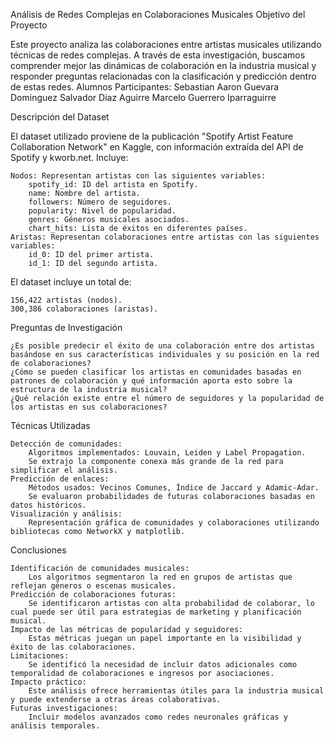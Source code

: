 Análisis de Redes Complejas en Colaboraciones Musicales
Objetivo del Proyecto

Este proyecto analiza las colaboraciones entre artistas musicales utilizando técnicas de redes complejas. A través de esta investigación, buscamos comprender mejor las dinámicas de colaboración en la industria musical y responder preguntas relacionadas con la clasificación y predicción dentro de estas redes.
Alumnos Participantes:
Sebastian Aaron Guevara Dominguez
Salvador Diaz Aguirre
Marcelo Guerrero Iparraguirre

Descripción del Dataset

El dataset utilizado proviene de la publicación "Spotify Artist Feature Collaboration Network" en Kaggle, con información extraída del API de Spotify y kworb.net. Incluye:

    Nodos: Representan artistas con las siguientes variables:
        spotify_id: ID del artista en Spotify.
        name: Nombre del artista.
        followers: Número de seguidores.
        popularity: Nivel de popularidad.
        genres: Géneros musicales asociados.
        chart_hits: Lista de éxitos en diferentes países.
    Aristas: Representan colaboraciones entre artistas con las siguientes variables:
        id_0: ID del primer artista.
        id_1: ID del segundo artista.

El dataset incluye un total de:

    156,422 artistas (nodos).
    300,386 colaboraciones (aristas).

Preguntas de Investigación

    ¿Es posible predecir el éxito de una colaboración entre dos artistas basándose en sus características individuales y su posición en la red de colaboraciones?
    ¿Cómo se pueden clasificar los artistas en comunidades basadas en patrones de colaboración y qué información aporta esto sobre la estructura de la industria musical?
    ¿Qué relación existe entre el número de seguidores y la popularidad de los artistas en sus colaboraciones?

Técnicas Utilizadas

    Detección de comunidades:
        Algoritmos implementados: Louvain, Leiden y Label Propagation.
        Se extrajo la componente conexa más grande de la red para simplificar el análisis.
    Predicción de enlaces:
        Métodos usados: Vecinos Comunes, Índice de Jaccard y Adamic-Adar.
        Se evaluaron probabilidades de futuras colaboraciones basadas en datos históricos.
    Visualización y análisis:
        Representación gráfica de comunidades y colaboraciones utilizando bibliotecas como NetworkX y matplotlib.

Conclusiones

    Identificación de comunidades musicales:
        Los algoritmos segmentaron la red en grupos de artistas que reflejan géneros o escenas musicales.
    Predicción de colaboraciones futuras:
        Se identificaron artistas con alta probabilidad de colaborar, lo cual puede ser útil para estrategias de marketing y planificación musical.
    Impacto de las métricas de popularidad y seguidores:
        Estas métricas juegan un papel importante en la visibilidad y éxito de las colaboraciones.
    Limitaciones:
        Se identificó la necesidad de incluir datos adicionales como temporalidad de colaboraciones e ingresos por asociaciones.
    Impacto práctico:
        Este análisis ofrece herramientas útiles para la industria musical y puede extenderse a otras áreas colaborativas.
    Futuras investigaciones:
        Incluir modelos avanzados como redes neuronales gráficas y análisis temporales.
